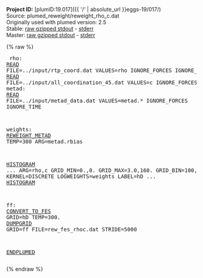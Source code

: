 **Project ID:** [plumID:19.017]({{ '/' | absolute_url }}eggs-19/017/)  
Source: plumed_reweight/reweight_rho_c.dat  
Originally used with plumed version: 2.5  
Stable: [raw gzipped stdout](reweight_rho_c.dat.plumed.stdout.txt.gz) - [stderr](reweight_rho_c.dat.plumed.stderr)  
Master: [raw gzipped stdout](reweight_rho_c.dat.plumed_master.stdout.txt.gz) - [stderr](reweight_rho_c.dat.plumed_master.stderr)  

{% raw %}<pre>
rho: <a href="https://plumed.github.io/doc-master/user-doc/html/_r_e_a_d.html">READ</a> FILE=../input/rtp_coord.dat VALUES=rho IGNORE_FORCES IGNORE_TIME
c: <a href="https://plumed.github.io/doc-master/user-doc/html/_r_e_a_d.html">READ</a> FILE=../input/all_coordination_45.dat VALUES=c IGNORE_FORCES IGNORE_TIME
metad: <a href="https://plumed.github.io/doc-master/user-doc/html/_r_e_a_d.html">READ</a> FILE=../input/metad_data.dat VALUES=metad.* IGNORE_FORCES IGNORE_TIME

weights: <a href="https://plumed.github.io/doc-master/user-doc/html/_r_e_w_e_i_g_h_t__m_e_t_a_d.html">REWEIGHT_METAD</a> TEMP=300 ARG=metad.rbias

<a href="https://plumed.github.io/doc-master/user-doc/html/_h_i_s_t_o_g_r_a_m.html">HISTOGRAM</a> ...
  ARG=rho,c
  GRID_MIN=0.,0.
  GRID_MAX=3.0,160.
  GRID_BIN=100,100
  KERNEL=DISCRETE
  LOGWEIGHTS=weights
  LABEL=hD
... <a href="https://plumed.github.io/doc-master/user-doc/html/_h_i_s_t_o_g_r_a_m.html">HISTOGRAM</a>

ff: <a href="https://plumed.github.io/doc-master/user-doc/html/_c_o_n_v_e_r_t__t_o__f_e_s.html">CONVERT_TO_FES</a> GRID=hD TEMP=300.
<a href="https://plumed.github.io/doc-master/user-doc/html/_d_u_m_p_g_r_i_d.html">DUMPGRID</a> GRID=ff FILE=rew_fes_rhoc.dat STRIDE=5000

<a href="https://plumed.github.io/doc-master/user-doc/html/_e_n_d_p_l_u_m_e_d.html">ENDPLUMED</a>
</pre>{% endraw %}
